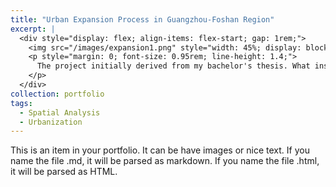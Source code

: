 ```yaml
---
title: "Urban Expansion Process in Guangzhou-Foshan Region"
excerpt: |
  <div style="display: flex; align-items: flex-start; gap: 1rem;">
    <img src="/images/expansion1.png" style="width: 45%; display: block; margin: 0;" />
    <p style="margin: 0; font-size: 0.95rem; line-height: 1.4;">
      The project initially derived from my bachelor's thesis. What inspires me most is that math functions can be used to depict the different forms and characteristics of cities, informing the dynamic change of urban expansion. In the project, I also provide the source of inspiration and related application by link.
    </p>
  </div>
collection: portfolio
tags:
  - Spatial Analysis
  - Urbanization
---
```


This is an item in your portfolio. It can be have images or nice text. If you name the file .md, it will be parsed as markdown. If you name the file .html, it will be parsed as HTML. 
